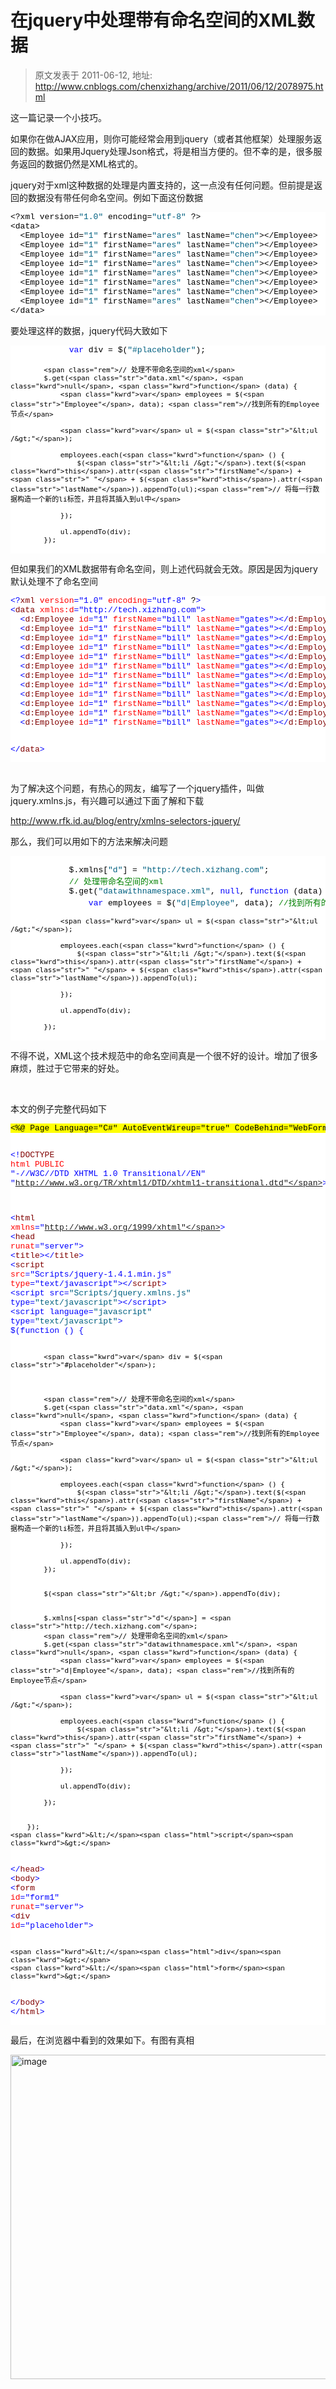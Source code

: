 # 在jquery中处理带有命名空间的XML数据 
> 原文发表于 2011-06-12, 地址: http://www.cnblogs.com/chenxizhang/archive/2011/06/12/2078975.html 


<p>这一篇记录一个小技巧。</p> <p>如果你在做AJAX应用，则你可能经常会用到jquery（或者其他框架）处理服务返回的数据。如果用Jquery处理Json格式，将是相当方便的。但不幸的是，很多服务返回的数据仍然是XML格式的。</p> <p>jquery对于xml这种数据的处理是内置支持的，这一点没有任何问题。但前提是返回的数据没有带任何命名空间。例如下面这份数据</p><pre class="csharpcode">&lt;?xml version=<span class="str">"1.0"</span> encoding=<span class="str">"utf-8"</span> ?&gt;
&lt;data&gt;
  &lt;Employee id=<span class="str">"1"</span> firstName=<span class="str">"ares"</span> lastName=<span class="str">"chen"</span>&gt;&lt;/Employee&gt;
  &lt;Employee id=<span class="str">"1"</span> firstName=<span class="str">"ares"</span> lastName=<span class="str">"chen"</span>&gt;&lt;/Employee&gt;
  &lt;Employee id=<span class="str">"1"</span> firstName=<span class="str">"ares"</span> lastName=<span class="str">"chen"</span>&gt;&lt;/Employee&gt;
  &lt;Employee id=<span class="str">"1"</span> firstName=<span class="str">"ares"</span> lastName=<span class="str">"chen"</span>&gt;&lt;/Employee&gt;
  &lt;Employee id=<span class="str">"1"</span> firstName=<span class="str">"ares"</span> lastName=<span class="str">"chen"</span>&gt;&lt;/Employee&gt;
  &lt;Employee id=<span class="str">"1"</span> firstName=<span class="str">"ares"</span> lastName=<span class="str">"chen"</span>&gt;&lt;/Employee&gt;
  &lt;Employee id=<span class="str">"1"</span> firstName=<span class="str">"ares"</span> lastName=<span class="str">"chen"</span>&gt;&lt;/Employee&gt;
  &lt;Employee id=<span class="str">"1"</span> firstName=<span class="str">"ares"</span> lastName=<span class="str">"chen"</span>&gt;&lt;/Employee&gt;
&lt;/data&gt;</pre>
<style type="text/css">.csharpcode, .csharpcode pre
{
	font-size: small;
	color: black;
	font-family: consolas, "Courier New", courier, monospace;
	background-color: #ffffff;
	/*white-space: pre;*/
}
.csharpcode pre { margin: 0em; }
.csharpcode .rem { color: #008000; }
.csharpcode .kwrd { color: #0000ff; }
.csharpcode .str { color: #006080; }
.csharpcode .op { color: #0000c0; }
.csharpcode .preproc { color: #cc6633; }
.csharpcode .asp { background-color: #ffff00; }
.csharpcode .html { color: #800000; }
.csharpcode .attr { color: #ff0000; }
.csharpcode .alt 
{
	background-color: #f4f4f4;
	width: 100%;
	margin: 0em;
}
.csharpcode .lnum { color: #606060; }
</style>

<p>要处理这样的数据，jquery代码大致如下</p><pre class="csharpcode">            <span class="kwrd">var</span> div = $(<span class="str">"#placeholder"</span>);

            

            <span class="rem">// 处理不带命名空间的xml</span>
            $.get(<span class="str">"data.xml"</span>, <span class="kwrd">null</span>, <span class="kwrd">function</span> (data) {
                <span class="kwrd">var</span> employees = $(<span class="str">"Employee"</span>, data); <span class="rem">//找到所有的Employee节点</span>

                <span class="kwrd">var</span> ul = $(<span class="str">"&lt;ul /&gt;"</span>);

                employees.each(<span class="kwrd">function</span> () {
                    $(<span class="str">"&lt;li /&gt;"</span>).text($(<span class="kwrd">this</span>).attr(<span class="str">"firstName"</span>) + <span class="str">" "</span> + $(<span class="kwrd">this</span>).attr(<span class="str">"lastName"</span>)).appendTo(ul);<span class="rem">// 将每一行数据构造一个新的li标签，并且将其插入到ul中</span>

                });

                ul.appendTo(div);
            });
</pre>
<p>
<style type="text/css">.csharpcode, .csharpcode pre
{
	font-size: small;
	color: black;
	font-family: consolas, "Courier New", courier, monospace;
	background-color: #ffffff;
	/*white-space: pre;*/
}
.csharpcode pre { margin: 0em; }
.csharpcode .rem { color: #008000; }
.csharpcode .kwrd { color: #0000ff; }
.csharpcode .str { color: #006080; }
.csharpcode .op { color: #0000c0; }
.csharpcode .preproc { color: #cc6633; }
.csharpcode .asp { background-color: #ffff00; }
.csharpcode .html { color: #800000; }
.csharpcode .attr { color: #ff0000; }
.csharpcode .alt 
{
	background-color: #f4f4f4;
	width: 100%;
	margin: 0em;
}
.csharpcode .lnum { color: #606060; }
</style>
</p>
<p>但如果我们的XML数据带有命名空间，则上述代码就会无效。原因是因为jquery默认处理不了命名空间</p><pre class="csharpcode"><span class="kwrd">&lt;?</span><span class="html">xml</span> <span class="attr">version</span><span class="kwrd">="1.0"</span> <span class="attr">encoding</span><span class="kwrd">="utf-8"</span> ?<span class="kwrd">&gt;</span>
<span class="kwrd">&lt;</span><span class="html">data</span> <span class="attr">xmlns:d</span><span class="kwrd">="http://tech.xizhang.com"</span><span class="kwrd">&gt;</span>
  <span class="kwrd">&lt;</span><span class="html">d:Employee</span> <span class="attr">id</span><span class="kwrd">="1"</span> <span class="attr">firstName</span><span class="kwrd">="bill"</span> <span class="attr">lastName</span><span class="kwrd">="gates"</span><span class="kwrd">&gt;&lt;/</span><span class="html">d:Employee</span><span class="kwrd">&gt;</span>
  <span class="kwrd">&lt;</span><span class="html">d:Employee</span> <span class="attr">id</span><span class="kwrd">="1"</span> <span class="attr">firstName</span><span class="kwrd">="bill"</span> <span class="attr">lastName</span><span class="kwrd">="gates"</span><span class="kwrd">&gt;&lt;/</span><span class="html">d:Employee</span><span class="kwrd">&gt;</span>
  <span class="kwrd">&lt;</span><span class="html">d:Employee</span> <span class="attr">id</span><span class="kwrd">="1"</span> <span class="attr">firstName</span><span class="kwrd">="bill"</span> <span class="attr">lastName</span><span class="kwrd">="gates"</span><span class="kwrd">&gt;&lt;/</span><span class="html">d:Employee</span><span class="kwrd">&gt;</span>
  <span class="kwrd">&lt;</span><span class="html">d:Employee</span> <span class="attr">id</span><span class="kwrd">="1"</span> <span class="attr">firstName</span><span class="kwrd">="bill"</span> <span class="attr">lastName</span><span class="kwrd">="gates"</span><span class="kwrd">&gt;&lt;/</span><span class="html">d:Employee</span><span class="kwrd">&gt;</span>
  <span class="kwrd">&lt;</span><span class="html">d:Employee</span> <span class="attr">id</span><span class="kwrd">="1"</span> <span class="attr">firstName</span><span class="kwrd">="bill"</span> <span class="attr">lastName</span><span class="kwrd">="gates"</span><span class="kwrd">&gt;&lt;/</span><span class="html">d:Employee</span><span class="kwrd">&gt;</span>
  <span class="kwrd">&lt;</span><span class="html">d:Employee</span> <span class="attr">id</span><span class="kwrd">="1"</span> <span class="attr">firstName</span><span class="kwrd">="bill"</span> <span class="attr">lastName</span><span class="kwrd">="gates"</span><span class="kwrd">&gt;&lt;/</span><span class="html">d:Employee</span><span class="kwrd">&gt;</span>
  <span class="kwrd">&lt;</span><span class="html">d:Employee</span> <span class="attr">id</span><span class="kwrd">="1"</span> <span class="attr">firstName</span><span class="kwrd">="bill"</span> <span class="attr">lastName</span><span class="kwrd">="gates"</span><span class="kwrd">&gt;&lt;/</span><span class="html">d:Employee</span><span class="kwrd">&gt;</span>
  <span class="kwrd">&lt;</span><span class="html">d:Employee</span> <span class="attr">id</span><span class="kwrd">="1"</span> <span class="attr">firstName</span><span class="kwrd">="bill"</span> <span class="attr">lastName</span><span class="kwrd">="gates"</span><span class="kwrd">&gt;&lt;/</span><span class="html">d:Employee</span><span class="kwrd">&gt;</span>
  <span class="kwrd">&lt;</span><span class="html">d:Employee</span> <span class="attr">id</span><span class="kwrd">="1"</span> <span class="attr">firstName</span><span class="kwrd">="bill"</span> <span class="attr">lastName</span><span class="kwrd">="gates"</span><span class="kwrd">&gt;&lt;/</span><span class="html">d:Employee</span><span class="kwrd">&gt;</span>
  <span class="kwrd">&lt;</span><span class="html">d:Employee</span> <span class="attr">id</span><span class="kwrd">="1"</span> <span class="attr">firstName</span><span class="kwrd">="bill"</span> <span class="attr">lastName</span><span class="kwrd">="gates"</span><span class="kwrd">&gt;&lt;/</span><span class="html">d:Employee</span><span class="kwrd">&gt;</span>
  <span class="kwrd">&lt;</span><span class="html">d:Employee</span> <span class="attr">id</span><span class="kwrd">="1"</span> <span class="attr">firstName</span><span class="kwrd">="bill"</span> <span class="attr">lastName</span><span class="kwrd">="gates"</span><span class="kwrd">&gt;&lt;/</span><span class="html">d:Employee</span><span class="kwrd">&gt;</span>
  <span class="kwrd">&lt;</span><span class="html">d:Employee</span> <span class="attr">id</span><span class="kwrd">="1"</span> <span class="attr">firstName</span><span class="kwrd">="bill"</span> <span class="attr">lastName</span><span class="kwrd">="gates"</span><span class="kwrd">&gt;&lt;/</span><span class="html">d:Employee</span><span class="kwrd">&gt;</span>

<span class="kwrd">&lt;/</span><span class="html">data</span><span class="kwrd">&gt;</span></pre>
<style type="text/css">.csharpcode, .csharpcode pre
{
	font-size: small;
	color: black;
	font-family: consolas, "Courier New", courier, monospace;
	background-color: #ffffff;
	/*white-space: pre;*/
}
.csharpcode pre { margin: 0em; }
.csharpcode .rem { color: #008000; }
.csharpcode .kwrd { color: #0000ff; }
.csharpcode .str { color: #006080; }
.csharpcode .op { color: #0000c0; }
.csharpcode .preproc { color: #cc6633; }
.csharpcode .asp { background-color: #ffff00; }
.csharpcode .html { color: #800000; }
.csharpcode .attr { color: #ff0000; }
.csharpcode .alt 
{
	background-color: #f4f4f4;
	width: 100%;
	margin: 0em;
}
.csharpcode .lnum { color: #606060; }
</style>
<br>为了解决这个问题，有热心的网友，编写了一个jquery插件，叫做jquery.xmlns.js，有兴趣可以通过下面了解和下载
<p><a href="http://www.rfk.id.au/blog/entry/xmlns-selectors-jquery/">http://www.rfk.id.au/blog/entry/xmlns-selectors-jquery/</a></p>
<p>那么，我们可以用如下的方法来解决问题</p><pre class="csharpcode">     
            $.xmlns[<span class="str">"d"</span>] = <span class="str">"http://tech.xizhang.com"</span>;
            <span class="rem">// 处理带命名空间的xml</span>
            $.get(<span class="str">"datawithnamespace.xml"</span>, <span class="kwrd">null</span>, <span class="kwrd">function</span> (data) {
                <span class="kwrd">var</span> employees = $(<span class="str">"d|Employee"</span>, data); <span class="rem">//找到所有的Employee节点</span>

                <span class="kwrd">var</span> ul = $(<span class="str">"&lt;ul /&gt;"</span>);

                employees.each(<span class="kwrd">function</span> () {
                    $(<span class="str">"&lt;li /&gt;"</span>).text($(<span class="kwrd">this</span>).attr(<span class="str">"firstName"</span>) + <span class="str">" "</span> + $(<span class="kwrd">this</span>).attr(<span class="str">"lastName"</span>)).appendTo(ul);

                });

                ul.appendTo(div);

            });
</pre>
<p>
<style type="text/css">.csharpcode, .csharpcode pre
{
	font-size: small;
	color: black;
	font-family: consolas, "Courier New", courier, monospace;
	background-color: #ffffff;
	/*white-space: pre;*/
}
.csharpcode pre { margin: 0em; }
.csharpcode .rem { color: #008000; }
.csharpcode .kwrd { color: #0000ff; }
.csharpcode .str { color: #006080; }
.csharpcode .op { color: #0000c0; }
.csharpcode .preproc { color: #cc6633; }
.csharpcode .asp { background-color: #ffff00; }
.csharpcode .html { color: #800000; }
.csharpcode .attr { color: #ff0000; }
.csharpcode .alt 
{
	background-color: #f4f4f4;
	width: 100%;
	margin: 0em;
}
.csharpcode .lnum { color: #606060; }
</style>
</p>
<p>不得不说，XML这个技术规范中的命名空间真是一个很不好的设计。增加了很多麻烦，胜过于它带来的好处。</p>
<p>&nbsp;</p>
<p>本文的例子完整代码如下</p><pre class="csharpcode"><span class="asp">&lt;%@ Page Language="C#" AutoEventWireup="true" CodeBehind="WebForm1.aspx.cs" Inherits="WebApplication1.WebForm1" %&gt;</span>

<span class="kwrd">&lt;!</span><span class="html">DOCTYPE</span> <span class="attr">html</span> <span class="attr">PUBLIC</span> <span class="kwrd">"-//W3C//DTD XHTML 1.0 Transitional//EN"</span> <span class="kwrd">"http://www.w3.org/TR/xhtml1/DTD/xhtml1-transitional.dtd"</span><span class="kwrd">&gt;</span>

<span class="kwrd">&lt;</span><span class="html">html</span> <span class="attr">xmlns</span><span class="kwrd">="http://www.w3.org/1999/xhtml"</span><span class="kwrd">&gt;</span>
<span class="kwrd">&lt;</span><span class="html">head</span> <span class="attr">runat</span><span class="kwrd">="server"</span><span class="kwrd">&gt;</span>
    <span class="kwrd">&lt;</span><span class="html">title</span><span class="kwrd">&gt;&lt;/</span><span class="html">title</span><span class="kwrd">&gt;</span>
    <span class="kwrd">&lt;</span><span class="html">script</span> <span class="attr">src</span><span class="kwrd">="Scripts/jquery-1.4.1.min.js"</span> <span class="attr">type</span><span class="kwrd">="text/javascript"</span><span class="kwrd">&gt;&lt;/</span><span class="html">script</span><span class="kwrd">&gt;</span>
    &lt;script src=<span class="str">"Scripts/jquery.xmlns.js"</span> type=<span class="str">"text/javascript"</span>&gt;&lt;/script&gt;
    &lt;script language=<span class="str">"javascript"</span> type=<span class="str">"text/javascript"</span>&gt;
        $(<span class="kwrd">function</span> () {

            <span class="kwrd">var</span> div = $(<span class="str">"#placeholder"</span>);

            

            <span class="rem">// 处理不带命名空间的xml</span>
            $.get(<span class="str">"data.xml"</span>, <span class="kwrd">null</span>, <span class="kwrd">function</span> (data) {
                <span class="kwrd">var</span> employees = $(<span class="str">"Employee"</span>, data); <span class="rem">//找到所有的Employee节点</span>

                <span class="kwrd">var</span> ul = $(<span class="str">"&lt;ul /&gt;"</span>);

                employees.each(<span class="kwrd">function</span> () {
                    $(<span class="str">"&lt;li /&gt;"</span>).text($(<span class="kwrd">this</span>).attr(<span class="str">"firstName"</span>) + <span class="str">" "</span> + $(<span class="kwrd">this</span>).attr(<span class="str">"lastName"</span>)).appendTo(ul);<span class="rem">// 将每一行数据构造一个新的li标签，并且将其插入到ul中</span>

                });

                ul.appendTo(div);
            });


            $(<span class="str">"&lt;br /&gt;"</span>).appendTo(div);

     
            $.xmlns[<span class="str">"d"</span>] = <span class="str">"http://tech.xizhang.com"</span>;
            <span class="rem">// 处理带命名空间的xml</span>
            $.get(<span class="str">"datawithnamespace.xml"</span>, <span class="kwrd">null</span>, <span class="kwrd">function</span> (data) {
                <span class="kwrd">var</span> employees = $(<span class="str">"d|Employee"</span>, data); <span class="rem">//找到所有的Employee节点</span>

                <span class="kwrd">var</span> ul = $(<span class="str">"&lt;ul /&gt;"</span>);

                employees.each(<span class="kwrd">function</span> () {
                    $(<span class="str">"&lt;li /&gt;"</span>).text($(<span class="kwrd">this</span>).attr(<span class="str">"firstName"</span>) + <span class="str">" "</span> + $(<span class="kwrd">this</span>).attr(<span class="str">"lastName"</span>)).appendTo(ul);

                });

                ul.appendTo(div);

            });


        });
    <span class="kwrd">&lt;/</span><span class="html">script</span><span class="kwrd">&gt;</span>
<span class="kwrd">&lt;/</span><span class="html">head</span><span class="kwrd">&gt;</span>
<span class="kwrd">&lt;</span><span class="html">body</span><span class="kwrd">&gt;</span>
    <span class="kwrd">&lt;</span><span class="html">form</span> <span class="attr">id</span><span class="kwrd">="form1"</span> <span class="attr">runat</span><span class="kwrd">="server"</span><span class="kwrd">&gt;</span>
    <span class="kwrd">&lt;</span><span class="html">div</span> <span class="attr">id</span><span class="kwrd">="placeholder"</span><span class="kwrd">&gt;</span>
    
    <span class="kwrd">&lt;/</span><span class="html">div</span><span class="kwrd">&gt;</span>
    <span class="kwrd">&lt;/</span><span class="html">form</span><span class="kwrd">&gt;</span>
<span class="kwrd">&lt;/</span><span class="html">body</span><span class="kwrd">&gt;</span>
<span class="kwrd">&lt;/</span><span class="html">html</span><span class="kwrd">&gt;</span>
</pre>
<p>
<style type="text/css">.csharpcode, .csharpcode pre
{
	font-size: small;
	color: black;
	font-family: consolas, "Courier New", courier, monospace;
	background-color: #ffffff;
	/*white-space: pre;*/
}
.csharpcode pre { margin: 0em; }
.csharpcode .rem { color: #008000; }
.csharpcode .kwrd { color: #0000ff; }
.csharpcode .str { color: #006080; }
.csharpcode .op { color: #0000c0; }
.csharpcode .preproc { color: #cc6633; }
.csharpcode .asp { background-color: #ffff00; }
.csharpcode .html { color: #800000; }
.csharpcode .attr { color: #ff0000; }
.csharpcode .alt 
{
	background-color: #f4f4f4;
	width: 100%;
	margin: 0em;
}
.csharpcode .lnum { color: #606060; }
</style>
</p>
<p>最后，在浏览器中看到的效果如下。有图有真相</p>
<p><a href="http://images.cnblogs.com/cnblogs_com/chenxizhang/201106/201106121803311987.png"><img title="image" border="0" alt="image" src="http://images.cnblogs.com/cnblogs_com/chenxizhang/201106/201106121803315924.png" width="589" height="519"></a></p>